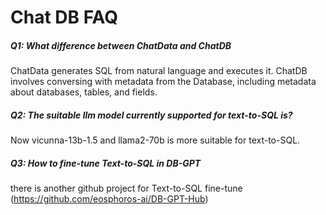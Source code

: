 Chat DB FAQ
==================================
##### Q1: What difference between ChatData and ChatDB 
ChatData generates SQL from natural language and executes it. ChatDB involves conversing with metadata from the Database, including metadata about databases, tables, and fields.

##### Q2: The suitable llm model currently supported for text-to-SQL is? 
Now vicunna-13b-1.5 and llama2-70b is more suitable for text-to-SQL.

##### Q3: How to fine-tune Text-to-SQL in DB-GPT 
there is another github project for Text-to-SQL fine-tune (https://github.com/eosphoros-ai/DB-GPT-Hub)
